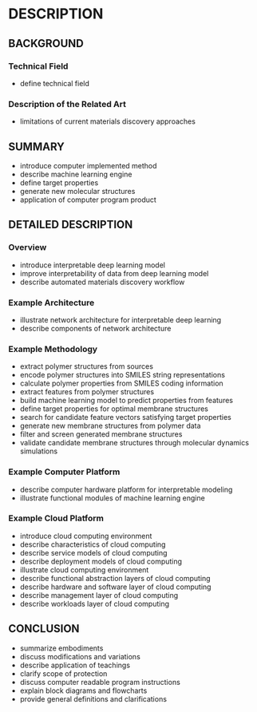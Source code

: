 # DESCRIPTION

## BACKGROUND

### Technical Field

- define technical field

### Description of the Related Art

- limitations of current materials discovery approaches

## SUMMARY

- introduce computer implemented method
- describe machine learning engine
- define target properties
- generate new molecular structures
- application of computer program product

## DETAILED DESCRIPTION

### Overview

- introduce interpretable deep learning model
- improve interpretability of data from deep learning model
- describe automated materials discovery workflow

### Example Architecture

- illustrate network architecture for interpretable deep learning
- describe components of network architecture

### Example Methodology

- extract polymer structures from sources
- encode polymer structures into SMILES string representations
- calculate polymer properties from SMILES coding information
- extract features from polymer structures
- build machine learning model to predict properties from features
- define target properties for optimal membrane structures
- search for candidate feature vectors satisfying target properties
- generate new membrane structures from polymer data
- filter and screen generated membrane structures
- validate candidate membrane structures through molecular dynamics simulations

### Example Computer Platform

- describe computer hardware platform for interpretable modeling
- illustrate functional modules of machine learning engine

### Example Cloud Platform

- introduce cloud computing environment
- describe characteristics of cloud computing
- describe service models of cloud computing
- describe deployment models of cloud computing
- illustrate cloud computing environment
- describe functional abstraction layers of cloud computing
- describe hardware and software layer of cloud computing
- describe management layer of cloud computing
- describe workloads layer of cloud computing

## CONCLUSION

- summarize embodiments
- discuss modifications and variations
- describe application of teachings
- clarify scope of protection
- discuss computer readable program instructions
- explain block diagrams and flowcharts
- provide general definitions and clarifications

